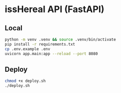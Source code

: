 # issHereal API (FastAPI)

## Local
```bash
python -m venv .venv && source .venv/bin/activate
pip install -r requirements.txt
cp .env.example .env
uvicorn app.main:app --reload --port 8080
```

## Deploy
```bash
chmod +x deploy.sh
./deploy.sh
```
